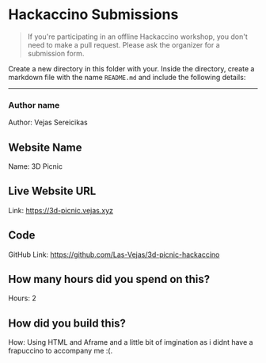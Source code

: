 # Hackaccino Submissions

> If you're participating in an offline Hackaccino workshop, you don't need to make a pull request. Please ask the organizer for a submission form.

Create a new directory in this folder with your. Inside the directory, create a markdown file with the name `README.md` and include the following details:

---

### Author name

Author: Vejas Sereicikas

<!-- A name or nickname that you want to appear as the author of the website -->

## Website Name

Name: 3D Picnic

## Live Website URL

Link: https://3d-picnic.vejas.xyz

## Code

GitHub Link: https://github.com/Las-Vejas/3d-picnic-hackaccino

## How many hours did you spend on this?

Hours: 2

## How did you build this?

How: Using HTML and Aframe and a little bit of imgination as i didnt have a frapuccino to accompany me :(.
